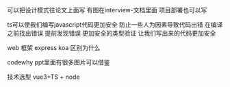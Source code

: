 可以把设计模式往论文上面写
有图在interview-文档里面
项目部署也可以写

ts可以使我们编写javascript代码更加安全 防止一些人为因素导致代码出错
在编译之前找出错误  提前发现错误
更加安全的类型验证 让我们写出来的代码更加安全

web 框架 express koa 区别为什么

codewhy ppt里面有很多图片可以借鉴

技术选型 vue3+TS + node